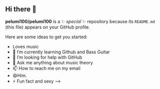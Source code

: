 ## Hi there 👋

**pelumi100/pelumi100** is a ✨ _special_ ✨ repository because its `README.md` (this file) appears on your GitHub profile.

Here are some ideas to get you started:

- Loves music
- 🌱 I’m currently learning Github and Bass Guitar
- 🤔 I’m looking for help with GitHub 
- 💬 Ask me anything about music theory
- 📫 How to reach me on my email
- 😄Him.
- ⚡ Fun fact and sexy
-->
